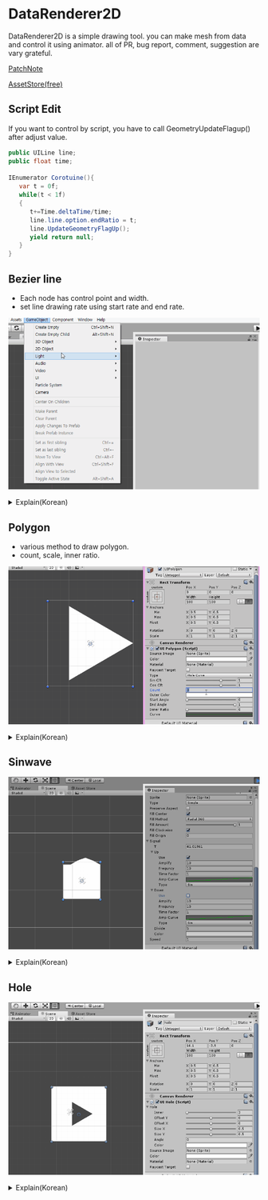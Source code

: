 # DataRenderer2D 

DataRenderer2D is a simple drawing tool. you can make mesh from data and control it using animator.
all of PR, bug report, comment, suggestion are vary grateful.

[PatchNote](https://github.com/geniikw/SplineMeshDrawer-PatchNote/blob/master/PatchNode.md)

[AssetStore(free)](https://assetstore.unity.com/packages/tools/modeling/data-renderer-2d-102377)

## Script Edit
If you want to control by script, you have to call GeometryUpdateFlagup() after adjust value.
```csharp
public UILine line;
public float time;

IEnumerator Corotuine(){
   var t = 0f;
   while(t < 1f)
   {
      t+=Time.deltaTime/time;
      line.line.option.endRatio = t;
      line.UpdateGeometryFlagUp();
      yield return null;
   }
}
```

## Bezier line
- Each node has control point and width.
- set line drawing rate using start rate and end rate.

![bezier](https://github.com/geniikw/SplineMeshDrawer-PatchNote/raw/master/bezier.gif)

<details>
<summary>
Explain(Korean)
</summary>
 이게 사실 메인입니다. 아래 것(?)들은 그냥 사은품정도로 생각하면 됩니다. 원래 이 에셋의 이름은 Spline mesh Drawer였습니다. 이 이름일 때가 훨씬 잘팔렸구요(...). 아래 다각형과 잡것들은 다른 에셋으로 하려다가 그냥 합쳐서 팔자 해서 DataRenderer2D로 바꾸고 합쳐버렸습니다. 그리고 판매량은 반토막
이름의 중요성을 깨닫는 순간입니다.</br>
 2D로 구성된 선을 생각하는 데로 그리는것이 목적입니다. 시작비율과 끝나는 비율, 각점에서 넓이 등을 커스터마이징 할 수 있습니다. 각 요소들을 Animator에서 조절하여 시각적으로 선을 그리는 효과를 보여주는게 목적이였습니다. 유니티에서 Animator로 움직이기 위해선 struct를 사용해야 합니다.
그래서 여러 문제들이 생겼는데 덕분에 코드가 개판(...). 뭐, 여러가지 경험을 하면 좋은거죠.</br>
 제일 놀랐던건 사용자분들중 여기에 텍스쳐를 입혀서 사용한 분입니다. sprite로 텍스쳐를 입히기위해 짱구를 굴려봤는데 아무리해도 uv잡는게 힘들어서 그냥 0~1로 만들었기 때문에 아틀라스로 표현하긴 불가능합니다. 그래도 여기에 텍스쳐를 입히고 광원을 줘서 나무를 그리고 있는 프로젝트를 봤는데
정말 멋지더군요.</br>
<img src="https://github.com/geniikw/SplineMeshDrawer-PatchNote/blob/master/textureline.png?raw=true" width="400" height="400">
</details>

## Polygon
- various method to draw polygon.
- count, scale, inner ratio.

![polygon](https://github.com/geniikw/SplineMeshDrawer-PatchNote/raw/master/polygon.gif)

<details>
<summary>
Explain(Korean)
</summary>
<p>
 기본적인 다각형을 그리는 녀석입니다. 지그재그로 다각형을 그리는 알고리즘엔 제법 짱구를 굴려서 만들었습니다.</br>
사실 Hole형식으로 한점에 저렇게 빡빡하게(?) 매쉬가 모이는 경우 어떤 디메리트가 있을 것 같아서 지그재그로 그린건데
지그재그의 경우 그라데이션을 적용하면 좀 이상하게 나오는 걸 확인해서 그냥 옵션으로 빼버리자 해서 이렇게 됬습니다.
뭐 어떤 방식이던 장단이 있겠죠.</br>
 다각형을 그릴때 시계방향으로 나오거나 사라지는 효과를 만들고 싶었습니다.(이유는 없습니다. 그저 만들고 싶었을 뿐). 처음에는 원을 기준으로 그렸는데 그리는 도중 다각형이 찌부러지는(...) 것을 확인했습니다. 지금은 잘 나오는데 다음 점으로 방향벡터를 구해서 영점에서 시작 각도와 끝나는 각도로의
방향벡터와 겹치는 점을 기준으로 그리고 있습니다. 이걸 쓰고 있는 저도 무슨말을 하는지 잘 모르겠으니 그냥 넘가셔도 됩니다. 아무튼 자연스럽게 없어지게 만드는건 성공했는데 이걸 뭐 어따 써야될지는 잘 모르겠습니다.
 이건 떨어진 면접에서 나온 이야기인데, 곧 각 변에 대하여 길이나 색상을 커스텀할 수 있게 하도록 옵션하나를 추가할 것 같습니다.
말이 좀 이상해서 이해하기 힘든데 예를들어 게임에서 보면 5각형으로 스텟을 보여주는 방식에 쓸 수 있도록 만들 예정입니다.
뭐, SKT에서 뱅만 KDA가 높아서 오각형을 뚫고 나오잖아요? 그런거 말하는 겁니다.
</p>
</details>

## Sinwave
![sin](https://github.com/geniikw/SplineMeshDrawer-PatchNote/raw/master/sin.gif)

<details>
<summary>
Explain(Korean)
</summary>
<p>
 네이버 유니티카페에서 질문을 받고 만든 것입니다. 간단한 모델이라 만드는데 1시간쯤 걸린 것 같습니다.
사실 그리 사용할 데가 애매한 녀석입니다. 물을 표현한다거나 할 때 쓸 수 있으나. 텍스쳐 같은건 꿈도 못꾸고...
만들면서 신호처리 때 배웠던 톱니파나 지그재그 등등 각동 시그널을 표현하도록 만들려고 했는데
수직으로 올라가는 패턴의 경우 매쉬를 다르게 해줘야 된다는 것 깨달은 동시에 포기했습니다. 어설프게
결국 sin파밖에 없는 애매한 녀석이 되었습니다.
</p>
</details>

## Hole
![hole](https://github.com/geniikw/SplineMeshDrawer-PatchNote/raw/master/hole2.gif)

<details>
<summary>
Explain(Korean)
</summary>
<p>
 그냥 만들고 싶어져서 만든 형식입니다. 사실 폴리곤에 반전형식으로 넣을까 했는데 따로 분리했습니다.
그냥보면 뻥뚫린 원입니다. 와이어프레임이 어떻게 되어 있나 볼 수 있는 gif입니다.</br>
<img src="https://github.com/geniikw/SplineMeshDrawer-PatchNote/blob/master/holeexplain.gif?raw=true" width="400" height="400">
</br>보시면 안에있는 다각형의 각 꼭지점과 외부의 정사각형에 대하여 폴리곤을 그리고 있습니다.
대충 다음과 같은 식으로 폴리곤을 만듦니다. </br></br>
1. 외부 4변에서 다각형의 가장 가까운 점으로 세모를 그린다.</br>
2. 내부 각변에서 가장 가깝게 바라보고 있는 외부 4점중 하나와 세모를 그린다.</br></br>

2의 경우 정확하게 가운데에서 그릴경우 내부변에서 어디로 세모를 그릴지 몰라서 버그가 발생하는데
언젠간 고치겠습니다. 
</p>
</details>
